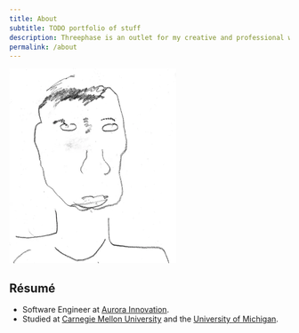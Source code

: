 ```yaml
---
title: About
subtitle: TODO portfolio of stuff
description: Threephase is an outlet for my creative and professional works
permalink: /about
---
```


<img src="/images/contour-sketch-headshot.webp" width="300px" alt="Contour sketch of Chris Peplin"/>

## R&eacute;sum&eacute; <a href="/files/peplin-resume.pdf"><i class="fas fa-file-pdf"></i></a>

* Software Engineer at <a href="https://aurora.tech/">Aurora Innovation</a>.
* Studied at <a href="http://www.ini.cmu.edu/">Carnegie Mellon University</a>
    and the <a href="http://www.eecs.umich.edu/">University of Michigan</a>.
